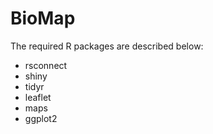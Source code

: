 # BioMap

The required R packages are described below:

* rsconnect
* shiny
* tidyr
* leaflet
* maps
* ggplot2
